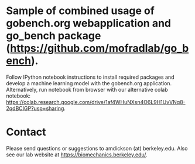 # Sample of combined usage of gobench.org webapplication and go_bench package (https://github.com/mofradlab/go_bench). 
Follow IPython notebook instructions to install required packages and develop a machine learning model with the gobench.org application. 
Alternatively, run notebook from browser with our alternative colab notebook: https://colab.research.google.com/drive/1af4WHuNXsn4O6L9H1UvVNq8-2qdBCIGP?usp=sharing. 

# Contact
Please send questions or suggestions to amdickson (at) berkeley.edu. Also see our lab website at https://biomechanics.berkeley.edu/.
